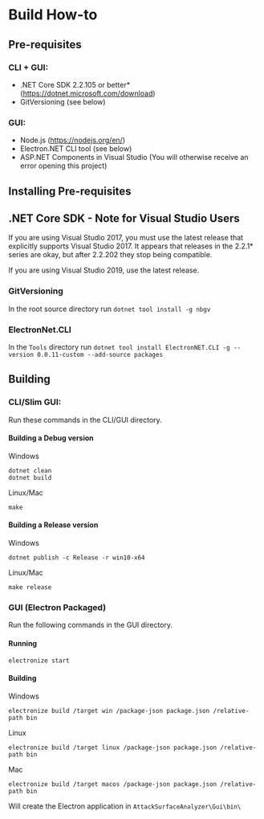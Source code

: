 # Build How-to

## Pre-requisites

### CLI + GUI:
- .NET Core SDK 2.2.105 or better* (https://dotnet.microsoft.com/download)
- GitVersioning (see below)

### GUI: 
- Node.js (https://nodejs.org/en/)
- Electron.NET CLI tool (see below)
- ASP.NET Components in Visual Studio (You will otherwise receive an error opening this project)

## Installing Pre-requisites

## .NET Core SDK - Note for Visual Studio Users
If you are using Visual Studio 2017, you must use the latest release that explicitly supports Visual Studio 2017.  It appears that releases in the 2.2.1* series are okay, but after 2.2.202 they stop being compatible.

If you are using Visual Studio 2019, use the latest release.

### GitVersioning
In the root source directory run ```dotnet tool install -g nbgv```

### ElectronNet.CLI
In the `Tools` directory run ```dotnet tool install ElectronNET.CLI -g --version 0.0.11-custom --add-source packages```

## Building

### CLI/Slim GUI:
Run these commands in the CLI/GUI directory.

#### Building a Debug version

Windows
```
dotnet clean
dotnet build
```

Linux/Mac
```
make
```

#### Building a Release version

Windows
```
dotnet publish -c Release -r win10-x64
```

Linux/Mac
```
make release
```

### GUI (Electron Packaged)

Run the following commands in the GUI directory.

#### Running

```
electronize start
```

#### Building

Windows
```
electronize build /target win /package-json package.json /relative-path bin
```

Linux
```
electronize build /target linux /package-json package.json /relative-path bin
```

Mac
```
electronize build /target macos /package-json package.json /relative-path bin
```

Will create the Electron application in ```AttackSurfaceAnalyzer\Gui\bin\```
